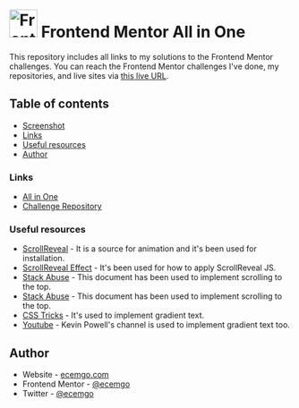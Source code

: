 # <img src="https://user-images.githubusercontent.com/13468728/222973742-9133bdb5-61f0-4f53-8b08-bb3c349e2056.png" title="Frontend Mentor" alt="Frontend Mentor" width="50" height="50"/> Frontend Mentor All in One

This repository includes all links to my solutions to the Frontend Mentor challenges. You can reach the Frontend Mentor challenges I've done, my repositories, and live sites via [this live URL]().

## Table of contents

- [Screenshot](#screenshot)
- [Links](#links)
- [Useful resources](#useful-resources)
- [Author](#author)

### Links

- [All in One](https://frontend-mentor-challenges-solutions.netlify.app/)
- [Challenge Repository](https://github.com/ecemgo/frontend-mentor-challenges)

### Useful resources

- [ScrollReveal](https://scrollrevealjs.org/) - It is a source for animation and it's been used for installation.
- [ScrollReveal Effect](https://www.youtube.com/watch?v=Zwa5z9Ws7y4) - It's been used for how to apply ScrollReveal JS.
- [Stack Abuse](https://stackabuse.com/scroll-to-top-in-vanilla-javascript/) - This document has been used to implement scrolling to the top.
- [Stack Abuse](https://stackabuse.com/scroll-to-top-in-vanilla-javascript/) - This document has been used to implement scrolling to the top.
- [CSS Tricks](https://css-tricks.com/snippets/css/gradient-text/) - It's used to implement gradient text.
- [Youtube](https://www.youtube.com/watch?v=IQT4aI_Iup4&ab_channel=KevinPowell) - Kevin Powell's channel is used to implement gradient text too.

## Author

- Website - [ecemgo.com](https://www.ecemgo.com/)
- Frontend Mentor - [@ecemgo](https://www.frontendmentor.io/profile/ecemgo)
- Twitter - [@ecemgo](https://twitter.com/ecemgo)
